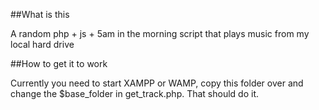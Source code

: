 ##What is this

A random php + js + 5am in the morning script that plays music from my local hard drive

##How to get it to work

Currently you need to start XAMPP or WAMP, copy this folder over and change the $base_folder in get_track.php. That should do it.
